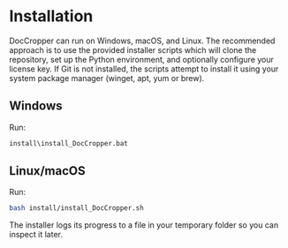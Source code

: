 # Installation

DocCropper can run on Windows, macOS, and Linux. The recommended approach is to use the provided installer scripts which will clone the repository, set up the Python environment, and optionally configure your license key. If Git is not installed, the scripts attempt to install it using your system package manager (winget, apt, yum or brew).

## Windows

Run:

```cmd
install\install_DocCropper.bat
```

## Linux/macOS

Run:

```bash
bash install/install_DocCropper.sh
```

The installer logs its progress to a file in your temporary folder so you can inspect it later.

